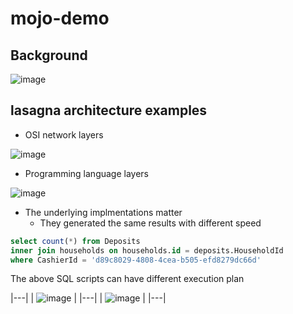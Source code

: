 # mojo-demo
## Background
![image](https://github.com/HemingwayLee/mojo-demo/assets/8428372/2084899d-7c8e-44f7-af71-fe6aed0db2f0)

## lasagna architecture examples
* OSI network layers

![image](https://github.com/HemingwayLee/mojo-demo/assets/8428372/d07c681b-908f-449d-9748-d2f90eb93016)

* Programming language layers

![image](https://github.com/HemingwayLee/mojo-demo/assets/8428372/c6b8cf13-8d5e-47fb-8b72-52c215904ebd)

* The underlying implmentations matter
  * They generated the same results with different speed
 
```sql
select count(*) from Deposits
inner join households on households.id = deposits.HouseholdId
where CashierId = 'd89c8029-4808-4cea-b505-efd8279dc66d'
```

The above SQL scripts can have different execution plan

|---|
| ![image](https://github.com/HemingwayLee/mojo-demo/assets/8428372/2c4600fd-9b65-46d5-8f04-26044fddadd4) |
|---|
| ![image](https://github.com/HemingwayLee/mojo-demo/assets/8428372/57268c5b-1dce-4d47-b7b7-2e9f2415e9c4) |
|---|


